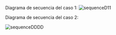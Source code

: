Diagrama de secuencia del caso 1:
![sequenceD11](https://github.com/user-attachments/assets/ec705576-c36c-442a-a82c-da9d29bda0a7)

Diagrama de secuencia del caso 2:


![sequenceDDDD](https://github.com/user-attachments/assets/f160a4e9-c039-4611-ab0a-d5324a25c871)
